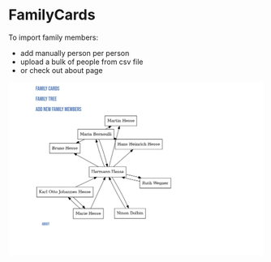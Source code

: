 
# FamilyCards

To import family members:
- add manually person per person
- upload a bulk of people from csv file
- or check out about page

![Family Graph](/docs/readme_pictures/family_graph.png)
